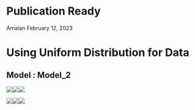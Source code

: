 Publication Ready
================
Amalan
February 12, 2023

# Using Uniform Distribution for Data

## Model : Model_2

![](C:\Work\PhD\Simulation\RS_vs_OS_vs_MROS\Poisson%20Regression\Two_Variable\Uniform%20Distribution\Publication_Ready\Model_2\Publication_Ready_files/figure-gfm/Identical%20r0%20Plots-1.png)<!-- -->![](C:\Work\PhD\Simulation\RS_vs_OS_vs_MROS\Poisson%20Regression\Two_Variable\Uniform%20Distribution\Publication_Ready\Model_2\Publication_Ready_files/figure-gfm/Identical%20r0%20Plots-2.png)<!-- -->![](C:\Work\PhD\Simulation\RS_vs_OS_vs_MROS\Poisson%20Regression\Two_Variable\Uniform%20Distribution\Publication_Ready\Model_2\Publication_Ready_files/figure-gfm/Identical%20r0%20Plots-3.png)<!-- -->

![](C:\Work\PhD\Simulation\RS_vs_OS_vs_MROS\Poisson%20Regression\Two_Variable\Uniform%20Distribution\Publication_Ready\Model_2\Publication_Ready_files/figure-gfm/All%20Plots-1.png)<!-- -->![](C:\Work\PhD\Simulation\RS_vs_OS_vs_MROS\Poisson%20Regression\Two_Variable\Uniform%20Distribution\Publication_Ready\Model_2\Publication_Ready_files/figure-gfm/All%20Plots-2.png)<!-- -->![](C:\Work\PhD\Simulation\RS_vs_OS_vs_MROS\Poisson%20Regression\Two_Variable\Uniform%20Distribution\Publication_Ready\Model_2\Publication_Ready_files/figure-gfm/All%20Plots-3.png)<!-- -->
